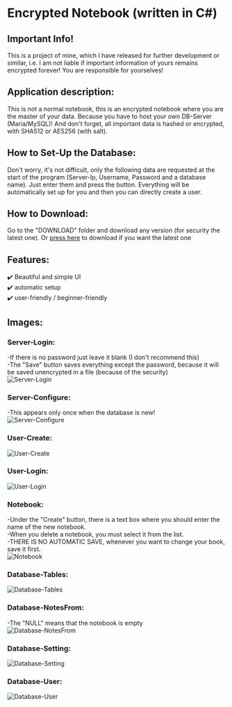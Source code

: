 ﻿﻿<h1>Encrypted Notebook (written in C#)</h1>

## Important Info!
This is a project of mine, which I have released for further 
development or similar, i.e. I am not liable if important information 
of yours remains encrypted forever! You are responsible for yourselves!


## Application description:

This is not a normal notebook, this is an encrypted notebook 
where you are the master of your data. Because you have to 
host your own DB-Server (Maria/MySQL)! And don't forget, all 
important data is hashed or encrypted, with SHA512 or AES256 (with salt).


## How to Set-Up the Database:
Don't worry, it's not difficult, only the following data are requested 
at the start of the program (Server-Ip, Username, Password and a 
database name). Just enter them and press the button. Everything 
will be automatically set up for you and then you can directly create a user.


## How to Download:

Go to the "DOWNLOAD" folder and download any version (for security the latest one). 
Or [press here](https://github.com/Schecher1/Encrypted-Notebook/raw/master/DOWNLOAD/Latest%20Version.zip) to download if you want the latest one


## Features:

✔️ Beautiful and simple UI			                                                                                                    	<br />
✔️ automatic setup							                                                                                                      <br />
✔️ user-friendly / beginner-friendly	                                                                                                <br />

## Images:
### Server-Login:
-If there is no password just leave it blank (I don't recommend this)                                                                 <br />
-The "Save" button saves everything except the password, because it will be saved unencrypted in a file (because of the security)     <br />
![Server-Login](IMAGES/Version%201.0.0.0/ServerLogin.PNG)


### Server-Configure:
-This appears only once when the database is new!                                                                                     <br />
![Server-Configure](IMAGES/Version%201.0.0.0/ServerConfigure.PNG)


### User-Create:
![User-Create](IMAGES/Version%201.0.0.0/UserCreate.PNG)


### User-Login:
![User-Login](IMAGES/Version%201.0.0.0/UserLogin.PNG)


### Notebook:
-Under the "Create" button, there is a text box where you should enter the name of the new notebook.                                  <br />
-When you delete a notebook, you must select it from the list.                                                                        <br />
-THERE IS NO AUTOMATIC SAVE, whenever you want to change your book, save it first.                                                    <br />
![Notebook](IMAGES/Version%201.0.0.0/Notebook.PNG)


### Database-Tables:
![Database-Tables](IMAGES/Version%201.0.0.0/DB-Tables.PNG)


### Database-NotesFrom:
-The "NULL" means that the notebook is empty                                                                                          <br />
![Database-NotesFrom](IMAGES/Version%201.0.0.0/DB-Table-NotesFrom.PNG)


### Database-Setting:
![Database-Setting](IMAGES/Version%201.0.0.0/DB-Table-Setting.PNG)


### Database-User:
![Database-User](IMAGES/Version%201.0.0.0/DB-Table-User.PNG)
